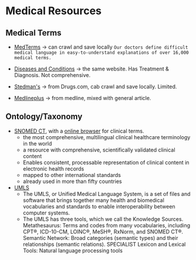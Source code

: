 # Medical Resources

## Medical Terms
+ [MedTerms](https://www.medicinenet.com/medterms-medical-dictionary/article.htm) -> can crawl and save locally
```Our doctors define difficult medical language in easy-to-understand explanations of over 16,000 medical terms.```

+ [Diseases and Conditions](https://www.medicinenet.com/diseases_and_conditions/article.htm) -> the same website. Has Treatment & Diagnosis. Not comprehensive.

+ [Stedman's](https://www.drugs.com/medical_dictionary.html#a2z) -> from Drugs.com, cab crawl and save locally. Limited.

+ [Medlineplus](https://medlineplus.gov/ency/encyclopedia_A.htm) -> from medline, mixed with general article.


## Ontology/Taxonomy
+ [SNOMED CT](https://www.snomed.org/), with a [online browser](http://browser.ihtsdotools.org/)  for clinical terms. 
  + the most comprehensive, multilingual clinical healthcare terminology in the world 
  + a resource with comprehensive, scientifically validated clinical content
  + Enables consistent, processable representation of clinical content in electronic health records
  + mapped to other international standards
  + already used in more than fifty countries
+ [UMLS](https://www.nlm.nih.gov/research/umls/)
  + The UMLS, or Unified Medical Language System, is a set of files and software that brings together many health and biomedical vocabularies and standards to enable interoperability between computer systems.
  + The UMLS has three tools, which we call the Knowledge Sources. Metathesaurus: Terms and codes from many vocabularies, including CPT®, ICD-10-CM, LOINC®, MeSH®, RxNorm, and SNOMED CT®. Semantic Network: Broad categories (semantic types) and their relationships (semantic relations). SPECIALIST Lexicon and Lexical Tools: Natural language processing tools
